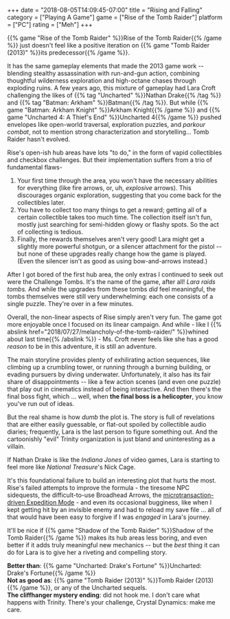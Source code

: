 +++
date = "2018-08-05T14:09:45-07:00"
title = "Rising and Falling"
category = ["Playing A Game"]
game = ["Rise of the Tomb Raider"]
platform = ["PC"]
rating = ["Meh"]
+++

{{% game "Rise of the Tomb Raider" %}}Rise of the Tomb Raider{{% /game %}} just doesn't feel like a positive iteration on {{% game "Tomb Raider (2013)" %}}its predecessor{{% /game %}}.

It has the same gameplay elements that made the 2013 game work -- blending stealthy assassination with run-and-gun action, combining thoughtful wilderness exploration and high-octane chases through exploding ruins.  A few years ago, this mixture of gameplay had Lara Croft challenging the likes of {{% tag "Uncharted" %}}Nathan Drake{{% /tag %}} and {{% tag "Batman: Arkham" %}}Batman{{% /tag %}}.  But while {{% game "Batman: Arkham Knight" %}}Arkham Knight{{% /game %}} and {{% game "Uncharted 4: A Thief's End" %}}Uncharted 4{{% /game %}} pushed envelopes like open-world traversal, exploration puzzles, and <i>parkour combat</i>, not to mention strong characterization and storytelling... Tomb Raider hasn't evolved.

Rise's open-ish hub areas have lots "to do," in the form of vapid collectibles and checkbox challenges.  But their implementation suffers from a trio of fundamental flaws-

1. Your first time through the area, you won't have the necessary abilities for everything (like fire arrows, or, uh, <i>explosive</i> arrows).  This discourages organic exploration, suggesting that you come back for the collectibles later.
2. You have to collect too many things to get a reward; getting all of a certain collectible takes too much time.  The collection itself isn't fun, mostly just searching for semi-hidden glowy or flashy spots.  So the act of collecting is tedious.
3. Finally, the rewards themselves aren't very good!  Lara might get a slightly more powerful shotgun, or a silencer attachment for the pistol -- but none of these upgrades really change how the game is played.  (Even the silencer isn't as good as using bow-and-arrows instead.)

After I got bored of the first hub area, the only extras I continued to seek out were the Challenge Tombs.  It's the name of the game, after all!  <i>Lara raids tombs.</i>  And while the upgrades from these tombs <i>did</i> feel meaningful, the tombs themselves were still very underwhelming: each one consists of a single puzzle.  They're over in a few minutes.

Overall, the non-linear aspects of Rise simply aren't very fun.  The game got more enjoyable once I focused on its linear campaign.  And while - like I {{% abslink href="2018/07/27/melancholy-of-the-tomb-raider/" %}}whined about last time{{% /abslink %}} - Ms. Croft never feels like she has a good <i>reason</i> to be in this adventure, it is still an adventure.

The main storyline provides plenty of exhilirating action sequences, like climbing up a crumbling tower, or running through a burning building, or evading pursuers by diving underwater.  Unfortunately, it also has its fair share of disappointments -- like a few action scenes (and even one puzzle) that play out in cinematics instead of being interactive.  And then there's the final boss fight, which ... well, when <b>the final boss is a helicopter</b>, you know you've run out of ideas.

But the real shame is how <i>dumb</i> the plot is.  The story is full of revelations that are either easily guessable, or flat-out spoiled by collectible audio diaries; frequently, Lara is the last person to figure something out.  And the cartoonishly "evil" Trinity organization is just bland and uninteresting as a villain.

If Nathan Drake is like the <i>Indiana Jones</i> of video games, Lara is starting to feel more like <i>National Treasure</i>'s Nick Cage.

It's this foundational failure to build an interesting plot that hurts the most.  Rise's failed attempts to improve the formula - the tiresome NPC sidequests, the difficult-to-use Broadhead Arrows, the <a href="https://gaming.stackexchange.com/questions/261672/what-are-cards-and-how-do-they-work">microtransaction-driven Expedition Mode</a> - and even its occasional bugginess, like when I kept getting hit by an invisible enemy and had to reload my save file ... all of that would have been easy to forgive if I was <i>engaged</i> in Lara's journey.

It'll be nice if {{% game "Shadow of the Tomb Raider" %}}Shadow of the Tomb Raider{{% /game %}} makes its hub areas less boring, and even better if it adds truly meaningful new mechanics -- but the <i>best</i> thing it can do for Lara is to give her a riveting and compelling story.

<b>Better than</b>: {{% game "Uncharted: Drake's Fortune" %}}Uncharted: Drake's Fortune{{% /game %}}  
<b>Not as good as</b>: {{% game "Tomb Raider (2013)" %}}Tomb Raider (2013){{% /game %}}, or any of the Uncharted sequels.  
<b>The cliffhanger mystery ending</b>: did not hook me.  I don't care what happens with Trinity.  There's your challenge, Crystal Dynamics: make me care.
